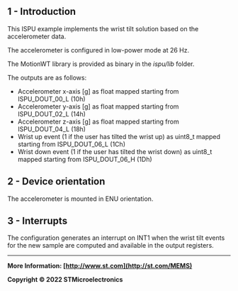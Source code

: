 ## 1 - Introduction

This ISPU example implements the wrist tilt solution based on the accelerometer data.

The accelerometer is configured in low-power mode at 26 Hz.

The MotionWT library is provided as binary in the *ispu/lib* folder.

The outputs are as follows:

* Accelerometer x-axis [g] as float mapped starting from ISPU_DOUT_00_L (10h)
* Accelerometer y-axis [g] as float mapped starting from ISPU_DOUT_02_L (14h)
* Accelerometer z-axis [g] as float mapped starting from ISPU_DOUT_04_L (18h)
* Wrist up event (1 if the user has tilted the wrist up) as uint8_t mapped starting from ISPU_DOUT_06_L (1Ch)
* Wrist down event (1 if the user has tilted the wrist down) as uint8_t mapped starting from ISPU_DOUT_06_H (1Dh)


## 2 - Device orientation

The accelerometer is mounted in ENU orientation.


## 3 - Interrupts

The configuration generates an interrupt on INT1 when the wrist tilt events for the new sample are computed and available in the output registers.

------

**More Information: [http://www.st.com](http://st.com/MEMS)**

**Copyright © 2022 STMicroelectronics**
